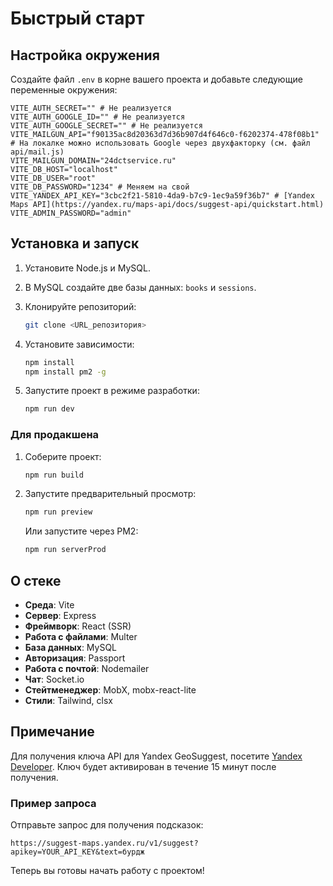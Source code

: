 # Быстрый старт

## Настройка окружения

Создайте файл `.env` в корне вашего проекта и добавьте следующие переменные окружения:

```env
VITE_AUTH_SECRET="" # Не реализуется
VITE_AUTH_GOOGLE_ID="" # Не реализуется
VITE_AUTH_GOOGLE_SECRET="" # Не реализуется
VITE_MAILGUN_API="f90135ac8d20363d7d36b907d4f646c0-f6202374-478f08b1" # На локалке можно использовать Google через двухфакторку (см. файл api/mail.js)
VITE_MAILGUN_DOMAIN="24dctservice.ru"
VITE_DB_HOST="localhost"
VITE_DB_USER="root"
VITE_DB_PASSWORD="1234" # Меняем на свой
VITE_YANDEX_API_KEY="3cbc2f21-5810-4da9-b7c9-1ec9a59f36b7" # [Yandex Maps API](https://yandex.ru/maps-api/docs/suggest-api/quickstart.html)
VITE_ADMIN_PASSWORD="admin"
```

## Установка и запуск

1. Установите Node.js и MySQL.
2. В MySQL создайте две базы данных: `books` и `sessions`.
3. Клонируйте репозиторий:

   ```bash
   git clone <URL_репозитория>
   ```

4. Установите зависимости:

   ```bash
   npm install
   npm install pm2 -g
   ```

5. Запустите проект в режиме разработки:

   ```bash
   npm run dev
   ```

### Для продакшена

1. Соберите проект:

   ```bash
   npm run build
   ```

2. Запустите предварительный просмотр:

   ```bash
   npm run preview
   ```

   Или запустите через PM2:

   ```bash
   npm run serverProd
   ```

## О стеке

- **Среда**: Vite
- **Сервер**: Express
- **Фреймворк**: React (SSR)
- **Работа с файлами**: Multer
- **База данных**: MySQL
- **Авторизация**: Passport
- **Работа с почтой**: Nodemailer
- **Чат**: Socket.io
- **Стейтменеджер**: MobX, mobx-react-lite
- **Стили**: Tailwind, clsx

## Примечание

Для получения ключа API для Yandex GeoSuggest, посетите [Yandex Developer](https://developer.tech.yandex.ru/). Ключ будет активирован в течение 15 минут после получения.

### Пример запроса

Отправьте запрос для получения подсказок:

```http
https://suggest-maps.yandex.ru/v1/suggest?apikey=YOUR_API_KEY&text=бурдж
```

Теперь вы готовы начать работу с проектом!